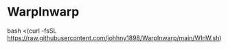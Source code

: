 # WarpInwarp

bash <(curl -fsSL https://raw.githubusercontent.com/johhny1898/WarpInwarp/main/WInW.sh)


